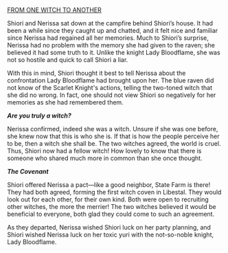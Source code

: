 <!-- title: From One Witch to Another -->

[FROM ONE WITCH TO ANOTHER](#embed:https://youtu.be/FlPFFE5_X3Y?t=3624)

Shiori and Nerissa sat down at the campfire behind Shiori’s house. It had been a while since they caught up and chatted, and it felt nice and familiar since Nerissa had regained all her memories. Much to Shiori’s surprise, Nerissa had no problem with the memory she had given to the raven; she believed it had some truth to it. Unlike the knight Lady Bloodflame, she was not so hostile and quick to call Shiori a liar.

With this in mind, Shiori thought it best to tell Nerissa about the confrontation Lady Bloodflame had brought upon her. The blue raven did not know of the Scarlet Knight's actions, telling the two-toned witch that she did no wrong. In fact, one should not view Shiori so negatively for her memories as she had remembered them.

**_Are you truly a witch?_**

Nerissa confirmed, indeed she was a witch. Unsure if she was one before, she knew now that this is who she is. If that is how the people perceive her to be, then a witch she shall be. The two witches agreed, the world is cruel. Thus, Shiori now had a fellow witch! How lovely to know that there is someone who shared much more in common than she once thought.

**_The Covenant_**

Shiori offered Nerissa a pact—like a good neighbor, State Farm is there! They had both agreed, forming the first witch coven in Libestal. They would look out for each other, for their own kind. Both were open to recruiting other witches, the more the merrier! The two witches believed it would be beneficial to everyone, both glad they could come to such an agreement.

As they departed, Nerissa wished Shiori luck on her party planning, and Shiori wished Nerissa luck on her toxic yuri with the not-so-noble knight, Lady Bloodflame.